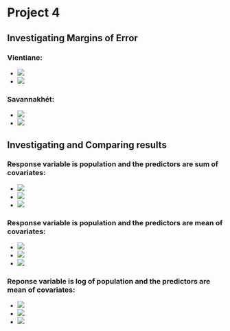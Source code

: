 # Project 4
## Investigating Margins of Error
### Vientiane:
* ![](urban_diff2.png)
* ![](urban_pop2.png)
### Savannakhét:
* ![](urban2_diff.png)
* ![](urban2_pop.png)
## Investigating and Comparing results
### Response variable is population and the predictors are sum of covariates:
* ![](p2_pop_sums.png)
* ![](p2_diff_sums.png)
* ![](diff)
### Response variable is population and the predictors are mean of covariates:
* ![](p2_pop_means.png)
* ![](p2_diff_means.png)
* ![](diff2)
### Reponse variable is log of population and the predictors are mean of covariates:
* ![](p2_pop_logpop.png)
* ![](p2_diff_logpop.png)
* ![](diff3)
